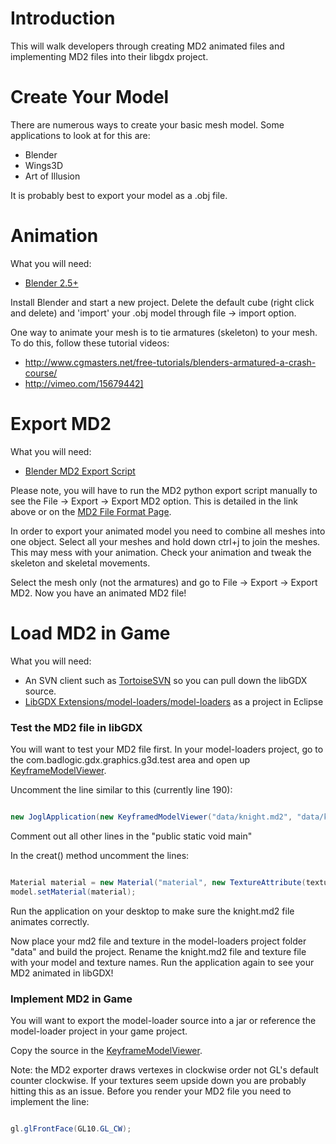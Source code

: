 # Introduction #



This will walk developers through creating MD2 animated files and implementing MD2 files into their libgdx project.


# Create Your Model #

There are numerous ways to create your basic mesh model. Some applications to look at for this are:
  * Blender
  * Wings3D
  * Art of Illusion

It is probably best to export your model as a .obj file.

# Animation #

What you will need:
  * [Blender 2.5+](http://www.blender.org/download/get-blender/)

Install Blender and start a new project. Delete the default cube (right click and delete) and 'import' your .obj model through file -> import option.

One way to animate your mesh is to tie armatures (skeleton) to your mesh. To do this, follow these tutorial videos:

  * http://www.cgmasters.net/free-tutorials/blenders-armatured-a-crash-course/
  * http://vimeo.com/15679442]

# Export MD2 #

What you will need:
  * [Blender MD2 Export Script](http://groups.google.com/group/junaio-developer/browse_thread/thread/f4d51a48fe55dbcc?pli=1)

Please note, you will have to run the MD2 python export script manually to see the File -> Export -> Export MD2 option. This is detailed in the link above or on the [MD2 File Format Page](fileFormatMd2.md).

In order to export your animated model you need to combine all meshes into one object. Select all your meshes and hold down ctrl+j to join the meshes. This may mess with your animation. Check your animation and tweak the skeleton and skeletal movements.

Select the mesh only (not the armatures) and go to File -> Export -> Export MD2. Now you have an animated MD2 file!

# Load MD2 in Game #

What you will need:
  * An SVN client such as [TortoiseSVN](http://tortoisesvn.net/downloads.html) so you can pull down the libGDX source.
  * [LibGDX Extensions/model-loaders/model-loaders](http://code.google.com/p/libgdx/source/checkout) as a project in Eclipse

### Test the MD2 file in libGDX ###

You will want to test your MD2 file first. In your model-loaders project, go to the com.badlogic.gdx.graphics.g3d.test area and open up [KeyframeModelViewer](http://www.google.com/codesearch#c5txscj0tnc/trunk/extensions/model-loaders/model-loaders/src/com/badlogic/gdx/graphics/g3d/test/KeyframedModelViewer.java&q=md2%20package:http://libgdx%5C.googlecode%5C.com&type=cs).

Uncomment the line similar to this (currently line 190):
```java

new JoglApplication(new KeyframedModelViewer("data/knight.md2", "data/knight.jpg"), "KeframedModel Viewer", 800, 480, false);
```
Comment out all other lines in the "public static void main"

In the creat() method uncomment the lines:
```java

Material material = new Material("material", new TextureAttribute(texture, 0, "s_tex"));
model.setMaterial(material);
```
Run the application on your desktop to make sure the knight.md2 file animates correctly.

Now place your md2 file and texture in the model-loaders project folder "data" and build the project. Rename the knight.md2 file and texture file with your model and texture names. Run the application again to see your MD2 animated in libGDX!

### Implement MD2 in Game ###

You will want to export the model-loader source into a jar or reference the model-loader project in your game project.

Copy the source in the [KeyframeModelViewer](http://www.google.com/codesearch#c5txscj0tnc/trunk/extensions/model-loaders/model-loaders/src/com/badlogic/gdx/graphics/g3d/test/KeyframedModelViewer.java&q=md2%20package:http://libgdx%5C.googlecode%5C.com&type=cs).

Note: the MD2 exporter draws vertexes in clockwise order not GL's default counter clockwise. If your textures seem upside down you are probably hitting this as an issue. Before you render your MD2 file you need to implement the line:
```java

gl.glFrontFace(GL10.GL_CW);
```